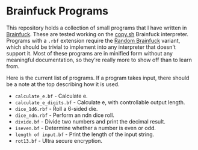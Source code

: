 # Brainfuck Programs

This repository holds a collection of small programs that I have written in
[Brainfuck](https://esolangs.org/wiki/Brainfuck). These are tested working on
the [copy.sh](https://copy.sh/brainfuck/) Brainfuck interpreter. Programs with
a ```.rbf``` extension require the
[Random Brainfuck](https://esolangs.org/wiki/Random_Brainfuck) variant, which
should be trivial to implement into any interpreter that doesn't support it.
Most of these programs are in minified form without any meaningful
documentation, so they're really more to show off than to learn from.

Here is the current list of programs. If a program takes input, there should be
a note at the top describing how it is used.
- ```calculate_e.bf``` - Calculate e.
- ```calculate_e_digits.bf``` - Calculate e, with controllable output length.
- ```dice_1d6.rbf``` - Roll a 6-sided die.
- ```dice_ndn.rbf``` - Perform an ndn dice roll.
- ```divide.bf``` - Divide two numbers and print the decimal result.
- ```iseven.bf``` - Determine whether a number is even or odd.
- ```length of input.bf``` - Print the length of the input string.
- ```rot13.bf``` - Ultra secure encryption.
